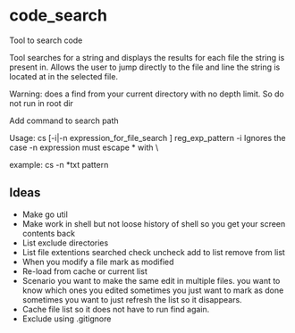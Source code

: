 # code_search
Tool to search code

Tool searches for a string and displays the results for each file the string is present in.  Allows the user to jump directly to the file and line the string is located at in the selected file.

Warning: does a find from your current directory with no depth limit. So do not run in root dir

Add command to search path

Usage: cs [-i|-n expression_for_file_search ] reg_exp_pattern
   -i Ignores the case
     -n expression  must escape * with \

example: cs -n *txt pattern


## Ideas

- Make go util
- Make work in shell but not loose history of shell so you get your screen contents back
- List exclude directories
- List file extentions searched check uncheck add to list remove from list
- When you modify a file mark as modified
- Re-load from cache or current list
- Scenario you want to make the same edit in multiple files.  you want to know which ones you edited sometimes you just want to mark as done sometimes you want to just refresh the list so it disappears.
- Cache file list so it does not have to run find again.
- Exclude using .gitignore

